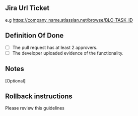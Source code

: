 ## Jira Url Ticket

e.g https://company_name.atlassian.net/browse/BLO-TASK_ID

## Definition Of Done

- [ ] The pull request has at least 2 approvers.
- [ ] The developer uploaded evidence of the functionality.

## Notes

[Optional]

## Rollback instructions

Please review this guidelines
